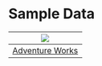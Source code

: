 # Sample Data

|[![](https://docs.microsoft.com/en-us/power-bi/guidance/media/dax-sample-model/adventure-works-logo-150x150.png)](https://github.com/jchinchillaMSFT/ww-csu-psk-synapse-retail/tree/main/Sample/AdventureWorks)|
|:---:|
|[Adventure Works](https://github.com/jchinchillaMSFT/ww-csu-psk-synapse-retail/tree/main/Sample/AdventureWorks)|
